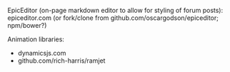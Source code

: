 EpicEditor (on-page markdown editor to allow for styling of forum posts):
epiceditor.com (or fork/clone from github.com/oscargodson/epiceditor; npm/bower?)

Animation libraries:
  - dynamicsjs.com
  - github.com/rich-harris/ramjet